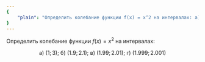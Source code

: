 ```yaml
---
{
    "plain": "Определить колебание функции f(x) = x^2 на интервалах: а) (1,3); б) (1.9,2.1); в) (1.99,2.01); г) (1.999,2.001)."
}
---
```


Определить колебание функции $f(x) = x^2$ на интервалах:

$$ \text{а) } (1;3); \ \text{б) } (1.9;2.1); \ \text{в) } (1.99; 2.01); \ \text{г) } (1.999; 2.001) $$